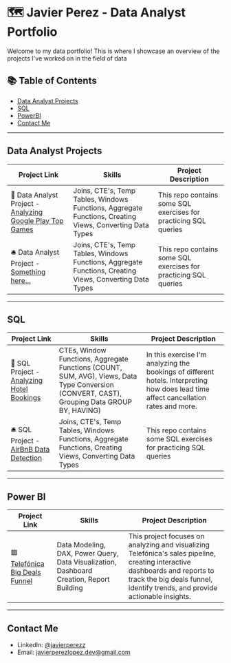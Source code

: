 # 🗺 Javier Perez - Data Analyst Portfolio

Welcome to my data portfolio! This is where I showcase an overview of the projects I've worked on in the field of data

## 📚 Table of Contents
- [Data Analyst Projects](#data-analyst-projects)
- [SQL](#sql)
- [PowerBI](#power-bi)
- [Contact Me](#contact-me)

***

## Data Analyst Projects

| Project Link | Skills | Project Description | 
|---|---|---|
| 🎯 Data Analyst Project - [Analyzing Google Play Top Games](https://github.com/katiehuangx/Serious-SQL-Apprenticeship/blob/main/Health%20Analytics%20Mini%20Case%20Study.md) | Joins, CTE's, Temp Tables, Windows Functions, Aggregate Functions, Creating Views, Converting Data Types | This repo contains some SQL exercises for practicing SQL queries | 
| 🛎️ Data Analyst Project - [Something here...](https://github.com/katiehuangx/Serious-SQL-Apprenticeship/blob/main/Health%20Analytics%20Mini%20Case%20Study.md) | Joins, CTE's, Temp Tables, Windows Functions, Aggregate Functions, Creating Views, Converting Data Types | This repo contains some SQL exercises for practicing SQL queries | 

***

## SQL

| Project Link | Skills | Project Description | 
|---|---|---|
| 🏨 SQL Project - [Analyzing Hotel Bookings](https://github.com/javiperlo/SQLProjects/tree/main/analyzing_hotel_bookings) | CTEs, Window Functions, Aggregate Functions (COUNT, SUM, AVG), Views, Data Type Conversion (CONVERT, CAST), Grouping Data GROUP BY, HAVING) | In this exercise I'm analyzing the bookings of different hotels. Interpreting how does lead time affect cancellation rates and more. | 
| 🛎️ SQL Project - [AirBnB Data Detection](https://github.com/katiehuangx/Serious-SQL-Apprenticeship/blob/main/Health%20Analytics%20Mini%20Case%20Study.md) | Joins, CTE's, Temp Tables, Windows Functions, Aggregate Functions, Creating Views, Converting Data Types | This repo contains some SQL exercises for practicing SQL queries | 

***

## Power BI

| Project Link | Skills | Project Description | 
|---|---|---|
| 🟦 [Telefónica Big Deals Funnel](https://github.com/katiehuangx/8-Week-SQL-Challenge) | Data Modeling, DAX, Power Query, Data Visualization, Dashboard Creation, Report Building | This project focuses on analyzing and visualizing Telefónica's sales pipeline, creating interactive dashboards and reports to track the big deals funnel, identify trends, and provide actionable insights. |  

***

## Contact Me
- LinkedIn: [@javierperezz](https://www.linkedin.com/in/javierperezz/)
- Email: javierperezlopez.dev@gmail.com
